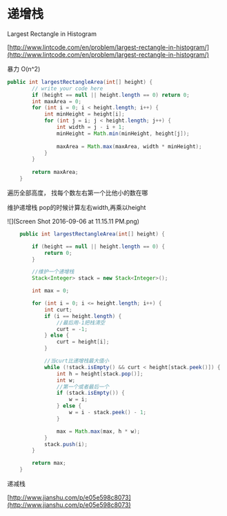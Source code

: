 # 递增栈

Largest Rectangle in Histogram

[http://www.lintcode.com/en/problem/largest-rectangle-in-histogram/](http://www.lintcode.com/en/problem/largest-rectangle-in-histogram/)

暴力 O\(n^2\)

```java
public int largestRectangleArea(int[] height) {
        // write your code here
        if (height == null || height.length == 0) return 0;
        int maxArea = 0;
        for (int i = 0; i < height.length; i++) {
            int minHeight = height[i];
            for (int j = i; j < height.length; j++) {
                int width = j - i + 1;
                minHeight = Math.min(minHeight, height[j]);
                
                maxArea = Math.max(maxArea, width * minHeight);
            }
        }
        
        return maxArea;
    }
```

遍历全部高度， 找每个数左右第一个比他小的数在哪

维护递增栈 pop的时候计算左右width,再乘以height

![](Screen Shot 2016-09-06 at 11.15.11 PM.png)

```java
    public int largestRectangleArea(int[] height) {

        if (height == null || height.length == 0) {
            return 0;
        }

        //维护一个递增栈
        Stack<Integer> stack = new Stack<Integer>();

        int max = 0;

        for (int i = 0; i <= height.length; i++) {
            int curt;
            if (i == height.length) {
                //最后用-1把栈清空
                curt = -1;
            } else {
                curt = height[i];
            }

            //当curt比递增栈最大值小
            while (!stack.isEmpty() && curt < height[stack.peek()]) {
                int h = height[stack.pop()];
                int w;
                //第一个或者最后一个
                if (stack.isEmpty()) {
                    w = i;
                } else {
                    w = i - stack.peek() - 1;
                }

                max = Math.max(max, h * w);
            }
            stack.push(i);
        }

        return max;
    }
```

递减栈

[http://www.jianshu.com/p/e05e598c8073](http://www.jianshu.com/p/e05e598c8073)

